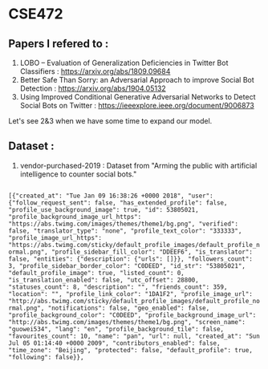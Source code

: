 # CSE472

## Papers I refered to :

1. LOBO – Evaluation of Generalization Deficiencies in Twitter Bot Classifiers : https://arxiv.org/abs/1809.09684
2. Better Safe Than Sorry: an Adversarial Approach to improve Social Bot Detection : https://arxiv.org/abs/1904.05132
3. Using Improved Conditional Generative Adversarial Networks to Detect Social Bots on Twitter : https://ieeexplore.ieee.org/document/9006873

Let's see 2&3 when we have some time to expand our model.


## Dataset :
1. vendor-purchased-2019 : Dataset from "Arming the public with artificial intelligence to counter social bots."
<code>
[{"created_at": "Tue Jan 09 16:38:26 +0000 2018", "user": {"follow_request_sent": false, "has_extended_profile": false, "profile_use_background_image": true, "id": 53805021, "profile_background_image_url_https": "https://abs.twimg.com/images/themes/theme1/bg.png", "verified": false, "translator_type": "none", "profile_text_color": "333333", "profile_image_url_https": "https://abs.twimg.com/sticky/default_profile_images/default_profile_normal.png", "profile_sidebar_fill_color": "DDEEF6", "is_translator": false, "entities": {"description": {"urls": []}}, "followers_count": 3, "profile_sidebar_border_color": "C0DEED", "id_str": "53805021", "default_profile_image": true, "listed_count": 0, "is_translation_enabled": false, "utc_offset": 28800, "statuses_count": 8, "description": "", "friends_count": 359, "location": "", "profile_link_color": "1DA1F2", "profile_image_url": "http://abs.twimg.com/sticky/default_profile_images/default_profile_normal.png", "notifications": false, "geo_enabled": false, "profile_background_color": "C0DEED", "profile_background_image_url": "http://abs.twimg.com/images/themes/theme1/bg.png", "screen_name": "guowei534", "lang": "en", "profile_background_tile": false, "favourites_count": 10, "name": "pan", "url": null, "created_at": "Sun Jul 05 01:14:40 +0000 2009", "contributors_enabled": false, "time_zone": "Beijing", "protected": false, "default_profile": true, "following": false}},
  </code>

